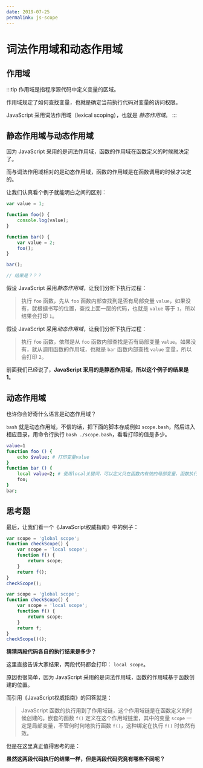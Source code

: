 ```yaml
---
date: 2019-07-25
permalink: js-scope
---
```


# 词法作用域和动态作用域

## 作用域
:::tip
作用域是指程序源代码中定义变量的区域。

作用域规定了如何查找变量，也就是确定当前执行代码对变量的访问权限。

JavaScript 采用词法作用域（lexical scoping），也就是 *静态作用域*。
:::

## 静态作用域与动态作用域
因为 JavaScript 采用的是词法作用域，函数的作用域在函数定义的时候就决定了。

而与词法作用域相对的是动态作用域，函数的作用域是在函数调用的时候才决定的。

让我们认真看个例子就能明白之间的区别：

```js
var value = 1;

function foo() {
    console.log(value);
}

function bar() {
    var value = 2;
    foo();
}

bar();

// 结果是？？？
```
假设 JavaScript 采用*静态作用域*，让我们分析下执行过程：
> 执行 `foo` 函数，先从 `foo` 函数内部查找到是否有局部变量 `value`，如果没有，就根据书写的位置，查找上面一层的代码，也就是 `value` 等于 `1`，所以结果会打印 `1`。

假设 JavaScript 采用*动态作用域*，让我们分析下执行过程：
> 执行 `foo` 函数，依然是从 `foo` 函数内部查找是否有局部变量 `value`。如果没有，就从调用函数的作用域，也就是 `bar` 函数内部查找 `value` 变量，所以会打印 `2`。

前面我们已经说了，**JavaScript 采用的是静态作用域，所以这个例子的结果是 1**。

## 动态作用域
也许你会好奇什么语言是动态作用域？

`bash` 就是动态作用域，不信的话，把下面的脚本存成例如 `scope.bash`，然后进入相应目录，用命令行执行 `bash ./scope.bash`，看看打印的值是多少。
```bash
value=1
function foo () {
    echo $value; # 打印变量value
}
function bar () {
    local value=2; # 使用local关键词，可以定义只在函数内有效的局部变量，函数执行结束变量消失
    foo;
}
bar;
```

## 思考题
最后，让我们看一个《JavaScript权威指南》中的例子：

```js
var scope = 'global scope';
function checkScope() {
    var scope = 'local scope';
    function f() {
        return scope;
    }
    return f();
}
checkScope();
```

```js
var scope = 'global scope';
function checkScope() {
    var scope = 'local scope';
    function f() {
        return scope;
    }
    return f;
}
checkScope()();
```
**猜猜两段代码各自的执行结果是多少？**

这里直接告诉大家结果，两段代码都会打印： `local scope`。

原因也很简单，因为 JavaScript 采用的是词法作用域，函数的作用域基于函数创建的位置。

而引用《JavaScript权威指南》的回答就是：

> JavaScript 函数的执行用到了作用域链，这个作用域链是在函数定义的时候创建的。嵌套的函数 `f()` 定义在这个作用域链里，其中的变量 `scope` 一定是局部变量，不管何时何地执行函数 `f()`，这种绑定在执行 `f()` 时依然有效。

但是在这里真正值得思考的是：

**虽然这两段代码执行的结果一样，但是两段代码究竟有哪些不同呢？**
